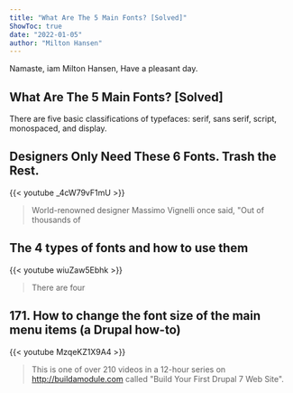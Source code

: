 ```yaml
---
title: "What Are The 5 Main Fonts? [Solved]"
ShowToc: true 
date: "2022-01-05"
author: "Milton Hansen" 
---
```


Namaste, iam Milton Hansen, Have a pleasant day.
## What Are The 5 Main Fonts? [Solved]
 There are five basic classifications of typefaces: serif, sans serif, script, monospaced, and display.

## Designers Only Need These 6 Fonts. Trash the Rest.
{{< youtube _4cW79vF1mU >}}
>World-renowned designer Massimo Vignelli once said, "Out of thousands of 

## The 4 types of fonts and how to use them
{{< youtube wiuZaw5Ebhk >}}
>There are four 

## 171. How to change the font size of the main menu items (a Drupal how-to)
{{< youtube MzqeKZ1X9A4 >}}
>This is one of over 210 videos in a 12-hour series on http://buildamodule.com called "Build Your First Drupal 7 Web Site".

